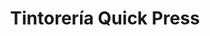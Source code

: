 ---
title: "Tintorería Quick Press"
url: /caracas/tintoreria-quick-press-av-principal-de-la-trinidad/
shop: Wäscherei
---